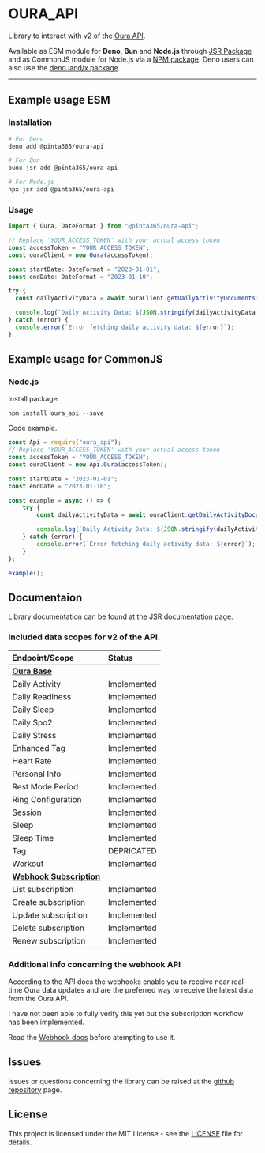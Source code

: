 # OURA_API

Library to interact with v2 of the [Oura API](https://cloud.ouraring.com/v2/docs).

Available as ESM module for **Deno**, **Bun** and **Node.js** through [JSR Package](https://jsr.io/@pinta365/oura-api)
and as CommonJS module for Node.js via a [NPM package](https://www.npmjs.com/package/oura_api). Deno users can also use
the [deno.land/x package](https://deno.land/x/oura_api).

---

## Example usage ESM

### Installation

```bash
# For Deno
deno add @pinta365/oura-api

# For Bun
bunx jsr add @pinta365/oura-api

# For Node.js
npx jsr add @pinta365/oura-api
```

### Usage

```javascript
import { Oura, DateFormat } from "@pinta365/oura-api";

// Replace 'YOUR_ACCESS_TOKEN' with your actual access token
const accessToken = "YOUR_ACCESS_TOKEN";
const ouraClient = new Oura(accessToken);

const startDate: DateFormat = "2023-01-01";
const endDate: DateFormat = "2023-01-10";

try {
  const dailyActivityData = await ouraClient.getDailyActivityDocuments(startDate, endDate);

  console.log(`Daily Activity Data: ${JSON.stringify(dailyActivityData, null, 4)}`);
} catch (error) {
  console.error(`Error fetching daily activity data: ${error}`);
}
```

## Example usage for CommonJS

### Node.js

Install package.

```
npm install oura_api --save
```

Code example.

```javascript
const Api = require("oura_api");
// Replace 'YOUR_ACCESS_TOKEN' with your actual access token
const accessToken = "YOUR_ACCESS_TOKEN";
const ouraClient = new Api.Oura(accessToken);

const startDate = "2023-01-01";
const endDate = "2023-01-10";

const example = async () => {
    try {
        const dailyActivityData = await ouraClient.getDailyActivityDocuments(startDate, endDate);

        console.log(`Daily Activity Data: ${JSON.stringify(dailyActivityData, null, 4)}`);
    } catch (error) {
        console.error(`Error fetching daily activity data: ${error}`);
    }
};

example();
```

## Documentaion

Library documentation can be found at the [JSR documentation](https://jsr.io/@pinta365/oura-api/doc) page.

### Included data scopes for v2 of the API.

| Endpoint/Scope                                                              | Status      |
| :-------------------------------------------------------------------------- | :---------- |
| **[Oura Base](https://jsr.io/@pinta365/oura-api/doc/~/Oura)**               |             |
| Daily Activity                                                              | Implemented |
| Daily Readiness                                                             | Implemented |
| Daily Sleep                                                                 | Implemented |
| Daily Spo2                                                                  | Implemented |
| Daily Stress                                                                | Implemented |
| Enhanced Tag                                                                | Implemented |
| Heart Rate                                                                  | Implemented |
| Personal Info                                                               | Implemented |
| Rest Mode Period                                                            | Implemented |
| Ring Configuration                                                          | Implemented |
| Session                                                                     | Implemented |
| Sleep                                                                       | Implemented |
| Sleep Time                                                                  | Implemented |
| Tag                                                                         | DEPRICATED  |
| Workout                                                                     | Implemented |
| **[Webhook Subscription](https://jsr.io/@pinta365/oura-api/doc/~/Webhook)** |             |
| List subscription                                                           | Implemented |
| Create subscription                                                         | Implemented |
| Update subscription                                                         | Implemented |
| Delete subscription                                                         | Implemented |
| Renew subscription                                                          | Implemented |

### Additional info concerning the webhook API

According to the API docs the webhooks enable you to receive near real-time Oura data updates and are the preferred way
to receive the latest data from the Oura API.

I have not been able to fully verify this yet but the subscription workflow has been implemented.

Read the [Webhook docs](https://cloud.ouraring.com/v2/docs#tag/Webhook-Subscription-Routes) before atempting to use it.

## Issues

Issues or questions concerning the library can be raised at the
[github repository](https://github.com/Pinta365/oura_api/issues) page.

## License

This project is licensed under the MIT License - see the [LICENSE](LICENSE) file for details.

